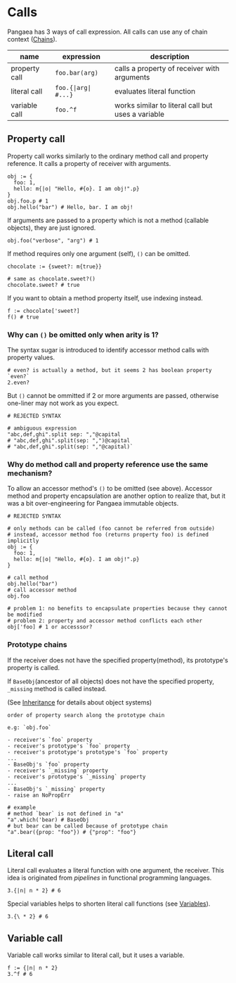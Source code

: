 # Calls

Pangaea has 3 ways of call expression. All calls can use any of chain context ([Chains](./chains.md)).

|name|expression|description|
|-|-|-|
|property call|`foo.bar(arg)`|calls a property of receiver with arguments|
|literal call|<code>foo.{&#124;arg&#124; #...}</code>|evaluates literal function|
|variable call|`foo.^f`|works similar to literal call but uses a variable|

## Property call

Property call works similarly to the ordinary method call and property reference.
It calls a property of receiver with arguments.

```pangaea
obj := {
  foo: 1,
  hello: m{|o| "Hello, #{o}. I am obj!".p}
}
obj.foo.p # 1
obj.hello("bar") # Hello, bar. I am obj!
```

If arguments are passed to a property which is not a method (callable objects), they are just ignored.

```pangaea
obj.foo("verbose", "arg") # 1
```

If method requires only one argument (self), `()` can be omitted.

```pangaea
chocolate := {sweet?: m{true}}

# same as chocolate.sweet?()
chocolate.sweet? # true
```

If you want to obtain a method property itself, use indexing instead.

```pangaea
f := chocolate['sweet?]
f() # true
```

### Why can `()` be omitted only when arity is 1?

The syntax sugar is introduced to identify accessor method calls with property values.

```pangaea
# even? is actually a method, but it seems 2 has boolean property `even?`
2.even?
```

But `()` cannot be ommitted if 2 or more arguments are passed, otherwise one-liner may not work as you expect.

```pangaea
# REJECTED SYNTAX

# ambiguous expression
"abc,def,ghi".split sep: ","@capital
# "abc,def,ghi".split(sep: ",")@capital
# "abc,def,ghi".split(sep: ","@capital)`
```

### Why do method call and property reference use the same mechanism?

To allow an accessor method's `()` to be omitted (see above).
Accessor method and property encapsulation are another option to realize that, but it was a bit over-engineering for Pangaea immutable objects.

```pangaea
# REJECTED SYNTAX

# only methods can be called (foo cannot be referred from outside)
# instead, accessor method foo (returns property foo) is defined implicitly
obj := {
  foo: 1,
  hello: m{|o| "Hello, #{o}. I am obj!".p}
}

# call method
obj.hello("bar")
# call accessor method
obj.foo

# problem 1: no benefits to encapsulate properties because they cannot be modified
# problem 2: property and accessor method conflicts each other
obj['foo] # 1 or accesssor?
```

### Prototype chains

If the receiver does not have the specified property(method), its prototype's property is called.

If `BaseObj`(ancestor of all objects) does not have the specified property, `_missing` method is called instead.

(See [Inheritance](./inheritance.md) for details about object systems)

```
order of property search along the prototype chain

e.g: `obj.foo`

- receiver's `foo` property
- receiver's prototype's `foo` property
- receiver's prototype's prototype's `foo` property
...
- BaseObj's `foo` property
- receiver's `_missing` property
- receiver's prototype's `_missing` property
...
- BaseObj's `_missing` property
- raise an NoPropErr
```

```pangaea
# example
# method `bear` is not defined in "a"
"a".which('bear) # BaseObj
# but bear can be called because of prototype chain
"a".bear({prop: "foo"}) # {"prop": "foo"}
```

## Literal call

Literal call evaluates a literal function with one argument, the receiver.
This idea is originated from *pipelines* in functional programming languages.

```pangaea
3.{|n| n * 2} # 6
```

Special variables helps to shorten literal call functions (see [Variables](./variables.md)).

```pangaea
3.{\ * 2} # 6
```

## Variable call

Variable call works similar to literal call, but it uses a variable.

```pangaea
f := {|n| n * 2}
3.^f # 6
```
